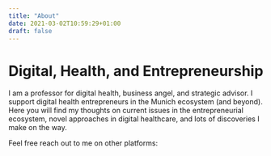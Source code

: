 ```yaml
---
title: "About"
date: 2021-03-02T10:59:29+01:00
draft: false
---
```


# Digital, Health, and Entrepreneurship

I am a professor for digital health, business angel, and strategic advisor. I support digital health entrepreneurs in the Munich ecosystem (and beyond). Here you will find my thoughts on current issues in the entrepreneurial ecosystem, novel approaches in digital healthcare, and lots of discoveries I make on the way.

Feel free reach out to me on other platforms: